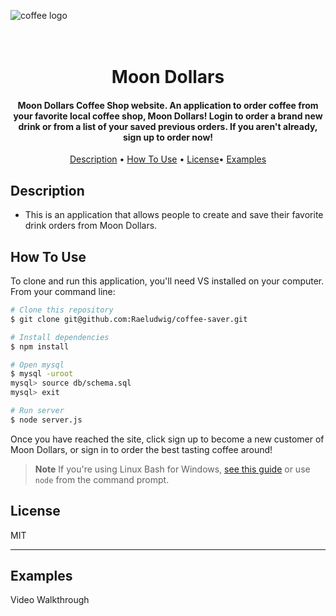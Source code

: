 ![coffee logo](https://user-images.githubusercontent.com/118871515/230507708-86a03f0c-7a22-45bb-aa21-6dedcfd868e6.png)

<h1 align="center">
  <br>
Moon Dollars
  <br>
</h1>

<h4 align="center"> Moon Dollars Coffee Shop website. An application to order coffee from your favorite local coffee shop, Moon Dollars! Login to order a brand new drink or from a list of your saved previous orders. If you aren't already, sign up to order now!</h4>


<p align="center">
  <a href="#description">Description</a> •
  <a href="#how-to-use">How To Use</a> •
  <a href="#license">License</a>•
  <a href="#examples">Examples</a>
</p>




## Description

* This is an application that allows people to create and save their favorite drink orders from Moon Dollars.

## How To Use

To clone and run this application, you'll need VS installed on your computer. From your command line:

```bash
# Clone this repository
$ git clone git@github.com:Raeludwig/coffee-saver.git

# Install dependencies
$ npm install

# Open mysql
$ mysql -uroot
mysql> source db/schema.sql
mysql> exit 

# Run server
$ node server.js

```
Once you have reached the site, click sign up to become a new customer of Moon Dollars, or sign in to order the best tasting coffee around!

> **Note**
> If you're using Linux Bash for Windows, [see this guide](https://www.howtogeek.com/261575/how-to-run-graphical-linux-desktop-applications-from-windows-10s-bash-shell/) or use `node` from the command prompt.

## License

MIT

---
## Examples
Video Walkthrough 

